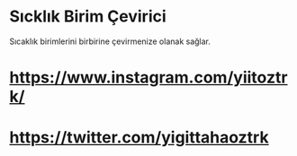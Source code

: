 # Sıcklık Birim Çevirici
Sıcaklık birimlerini birbirine çevirmenize olanak sağlar.
# https://www.instagram.com/yiitoztrk/
# https://twitter.com/yigittahaoztrk
